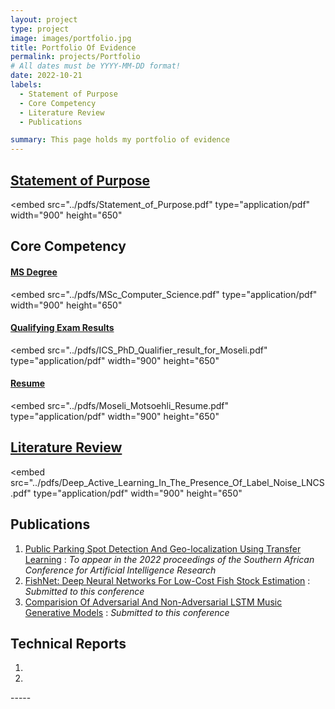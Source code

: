 ```yaml
---
layout: project
type: project
image: images/portfolio.jpg
title: Portfolio Of Evidence
permalink: projects/Portfolio
# All dates must be YYYY-MM-DD format!
date: 2022-10-21
labels:
  - Statement of Purpose
  - Core Competency
  - Literature Review
  - Publications

summary: This page holds my portfolio of evidence
---
```



## <a href='../pdfs/Statement_of_Purpose.pdf'>Statement of Purpose</a>

<embed
    src="../pdfs/Statement_of_Purpose.pdf" 
    type="application/pdf"
    width="900"
    height="650"
>

## Core Competency

#### <a href="../pdfs/MSc_Computer_Science.pdf">MS Degree</a>

<embed
    src="../pdfs/MSc_Computer_Science.pdf" 
    type="application/pdf"
    width="900"
    height="650"
>

#### <a href="../pdfs/ICS_PhD_Qualifier_result_for_Moseli.pdf">Qualifying Exam Results</a>

<embed 
    src="../pdfs/ICS_PhD_Qualifier_result_for_Moseli.pdf" 
    type="application/pdf"
    width="900"
    height="650"
>

#### <a href="../pdfs/Moseli_Motsoehli_Resume.pdf">Resume</a>

<embed 
    src="../pdfs/Moseli_Motsoehli_Resume.pdf" 
    type="application/pdf"
    width="900"
    height="650"
>

## <a href='../pdfs/Deep_Active_Learning_In_The_Presence_Of_Label_Noise_LNCS.pdf'>Literature Review</a>

<embed 
    src="../pdfs/Deep_Active_Learning_In_The_Presence_Of_Label_Noise_LNCS.pdf" 
    type="application/pdf"
    width="900"
    height="650"
>

## Publications

<ol>
    <li><a href = "https://arxiv.org/abs/2209.00213">Public Parking Spot Detection And Geo-localization Using Transfer Learning</a> : <i>To appear in the 2022 proceedings of the Southern African Conference for Artificial Intelligence Research</i></li>
    <li><a href="#">FishNet: Deep Neural Networks For Low-Cost Fish Stock Estimation</a> : <i>Submitted to this conference</i></li>
    <li><a href="#">Comparision Of Adversarial And Non-Adversarial LSTM Music Generative Models</a> : <i>Submitted to this conference</i></li>
</ol>

## Technical Reports

<ol>
    <li></li>
    <li></li>
</ol>
-----
